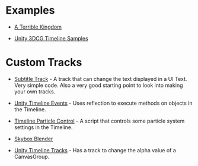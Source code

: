 # Examples

* [A Terrible Kingdom](https://github.com/UnityTechnologies/ATerribleKingdom)

* [Unity 3DCG Timeline Samples](https://github.com/genki-ist/Unity3DCG_timeline_samples)

# Custom Tracks

* [Subtitle Track](https://forum.unity.com/threads/use-timeline-to-set-sub-title-on-ui.475564/) - A track that can change the text displayed in a UI Text.  Very simple code.  Also a very good starting point to look into making your own tracks.

* [Unity Timeline Events](https://github.com/georgejecook/UnityTimelineEvents) - Uses reflection to execute methods on objects in the Timeline.

* [Timeline Particle Control](https://github.com/keijiro/TimelineParticleControl) - A script that controls some particle system settings in the Timeline.

* [Skybox Blender](https://github.com/pofulu/SkyboxBlender)

* [Unity Timeline Tracks](https://github.com/ousttrue/UnityTimelineTracks) - Has a track to change the alpha value of a CanvasGroup.




